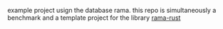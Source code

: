 example project usign the database rama. this repo is simultaneously a benchmark and a template project for the library [rama-rust](https://github.com/tommy-mor/rama-rust)

